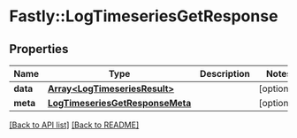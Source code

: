 # Fastly::LogTimeseriesGetResponse

## Properties

| Name | Type | Description | Notes |
| ---- | ---- | ----------- | ----- |
| **data** | [**Array&lt;LogTimeseriesResult&gt;**](LogTimeseriesResult.md) |  | [optional] |
| **meta** | [**LogTimeseriesGetResponseMeta**](LogTimeseriesGetResponseMeta.md) |  | [optional] |

[[Back to API list]](../../README.md#endpoints) [[Back to README]](../../README.md)

